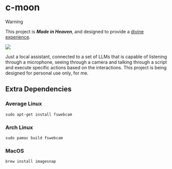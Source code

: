 # c-moon

> [!WARNING]
> This project is **_Made in Heaven_**, and designed to provide a [divine experience](https://www.youtube.com/watch?v=mi33SvaDfB4).

<img src="./repo/jjba-mih.gif">

Just a local assistant, connected to a set of LLMs that is capable of listening through a microphone, seeing through a camera and talking through a script and execute specific actions based on the interactions. This project is being designed for personal use only, for me.

## Extra Dependencies

### Average Linux

```
sudo apt-get install fswebcam
```

### Arch Linux

```
sudo pamac build fswebcam
```

### MacOS

```
brew install imagesnap
```
